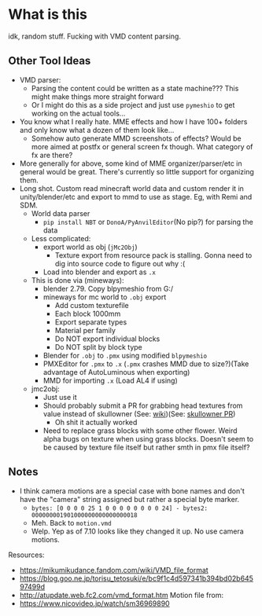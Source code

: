
# What is this

idk, random stuff. Fucking with VMD content parsing.

## Other Tool Ideas
- VMD parser:
    - Parsing the content could be written as a state machine??? This might make things more straight forward
    - Or I might do this as a side project and just use `pymeshio` to get working on the actual tools...
- You know what I really hate. MME effects and how I have 100+ folders and only know what a dozen of them look like...
	- Somehow auto generate MMD screenshots of effects? Would be more aimed at postfx or general screen fx though. What category of fx are there?
- More generally for above, some kind of MME organizer/parser/etc in general would be great. There's currently so little support for organizing them.
- Long shot. Custom read minecraft world data and custom render it in unity/blender/etc and export to mmd to use as stage. Eg, with Remi and SDM.
	- World data parser
		- `pip install NBT` or `DonoA/PyAnvilEditor`(No pip?) for parsing the data
	- Less complicated:
		- export world as obj (`jMc2Obj`)
			- Texture export from resource pack is stalling. Gonna need to dig into source code to figure out why :(
		- Load into blender and export as `.x`
	- This is done via (mineways):
		- blender 2.79. Copy blpymeshio from G:/
		- mineways for mc world to `.obj` export
			- Add custom texturefile
			- Each block 1000mm
			- Export separate types
			- Material per family
			- Do NOT export individual blocks
			- Do NOT split by block type
		- Blender for `.obj` to `.pmx` using modified `blpymeshio`
		- PMXEditor for `.pmx` to `.x` (`.pmx` crashes MMD due to size?)(Take advantage of AutoLuminous when exporting)
		- MMD for importing `.x` (Load AL4 if using)
	- jmc2obj:
		- Just use it
		- Should probably submit a PR for grabbing head textures from value instead of skullowner (See: [wiki](https://minecraft.fandom.com/wiki/Head#Block_data))(See: [skullowner PR](https://github.com/jmc2obj/j-mc-2-obj/issues/156))
			- Oh shit it actually worked
		- Need to replace grass blocks with some other flower. Weird alpha bugs on texture when using grass blocks. Doesn't seem to be caused by texture file itself but rather smth in pmx file itself?

## Notes
- I think camera motions are a special case with bone names and don't have the "camera" string assigned but rather a special byte marker.
    - `bytes: [0 0 0 0 25 1 0 0 0 0 0 0 0 0 24] - bytes2: 000000001901000000000000000018`
    - Meh. Back to `motion.vmd`
    - Welp. Yep as of 7.10 looks like they changed it up. No use camera motions.

Resources:
- https://mikumikudance.fandom.com/wiki/VMD_file_format
- https://blog.goo.ne.jp/torisu_tetosuki/e/bc9f1c4d597341b394bd02b64597499d
- http://atupdate.web.fc2.com/vmd_format.htm
Motion file from:
- https://www.nicovideo.jp/watch/sm36969890
